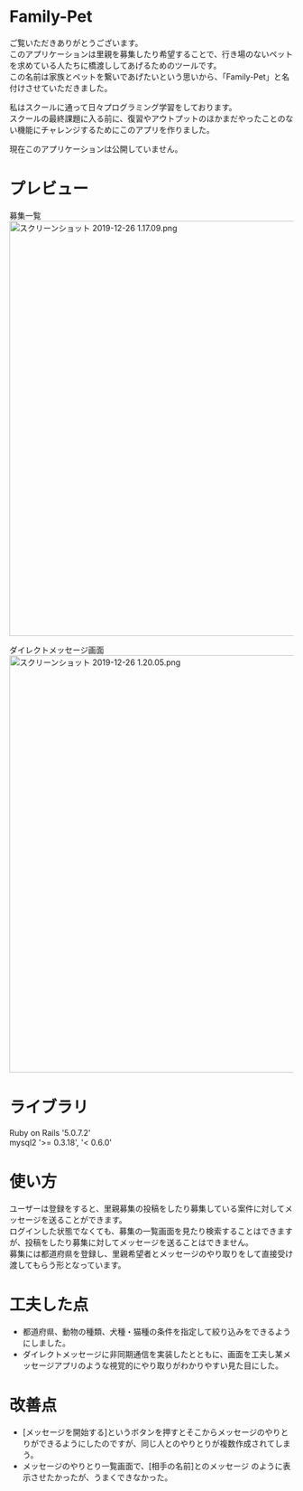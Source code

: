 # Family-Pet

ご覧いただきありがとうございます。
<br>このアプリケーションは里親を募集したり希望することで、行き場のないペットを求めている人たちに橋渡ししてあげるためのツールです。<br>
この名前は家族とペットを繋いであげたいという思いから、「Family-Pet」と名付けさせていただきました。<br>

私はスクールに通って日々プログラミング学習をしております。<br>
スクールの最終課題に入る前に、復習やアウトプットのほかまだやったことのない機能にチャレンジするためにこのアプリを作りました。

現在このアプリケーションは公開していません。

# プレビュー
募集一覧
<img width="735" alt="スクリーンショット 2019-12-26 1.17.09.png" src="https://qiita-image-store.s3.ap-northeast-1.amazonaws.com/0/433361/19a44588-eb4a-6fb2-1e12-bf933d6fd8a8.png">

ダイレクトメッセージ画面
<img width="739" alt="スクリーンショット 2019-12-26 1.20.05.png" src="https://qiita-image-store.s3.ap-northeast-1.amazonaws.com/0/433361/347e06ec-b101-718d-931b-81b9e4874dd2.png">

# ライブラリ

Ruby on Rails '5.0.7.2'<br>
mysql2 '>= 0.3.18', '< 0.6.0'

# 使い方

ユーザーは登録をすると、里親募集の投稿をしたり募集している案件に対してメッセージを送ることができます。<br>
ログインした状態でなくても、募集の一覧画面を見たり検索することはできますが、投稿をしたり募集に対してメッセージを送ることはできません。<br>
募集には都道府県を登録し、里親希望者とメッセージのやり取りをして直接受け渡してもらう形となっています。

# 工夫した点

* 都道府県、動物の種類、犬種・猫種の条件を指定して絞り込みをできるようにしました。
* ダイレクトメッセージに非同期通信を実装したとともに、画面を工夫し某メッセージアプリのような視覚的にやり取りがわかりやすい見た目にした。

# 改善点

* [メッセージを開始する]というボタンを押すとそこからメッセージのやりとりができるようにしたのですが、同じ人とのやりとりが複数作成されてしまう。
* メッセージのやりとり一覧画面で、[相手の名前]とのメッセージ のように表示させたかったが、うまくできなかった。
